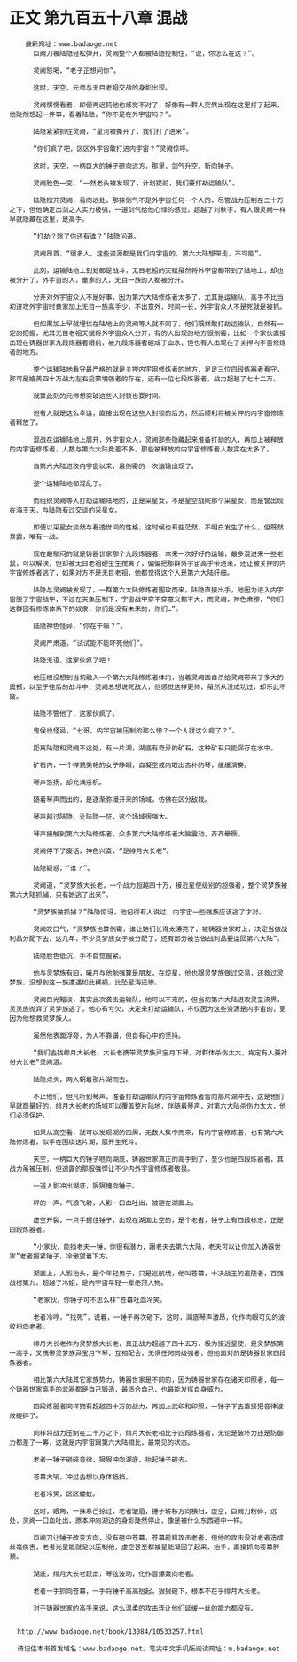 # 正文 第九百五十八章 混战
        最新网址：www.badaoge.net
          巨阙刀被陆隐轻松弹开，灵阙整个人都被陆隐控制住，“说，你怎么在这？”。
      
          灵阙怒喝，“老子正想问你”。
      
          这时，天空，元师与无目老祖交战的身影出现。
      
          灵阙愣愣看着，即便再迟钝他也感觉不对了，好像有一群人突然出现在这里打了起来，他陡然想起一件事，看着陆隐，“你不是在外宇宙吗？”。
      
          陆隐紧紧抓住灵阙，“星河被撕开了，我们打了进来”。
      
          “你们疯了吧，区区外宇宙敢打进内宇宙？”灵阙惊呼。
      
          这时，天空，一柄巨大的锤子砸向远方，那里，剑气升空，斩向锤子。
      
          灵阙脸色一变，“一然老头被发现了，计划提前，我们要打劫运输队”。
      
          陆隐松开灵阙，看向远处，那抹剑气不是外宇宙任何一个人的，尽管战力压制在二十万之下，但他确定出剑之人实力极强，一道剑气给他心悸的感觉，超越了刘秋宇，有人跟灵阙一样早就隐藏在这里，是高手。
      
          “打劫？除了你还有谁？”陆隐问道。
      
          灵阙昂首，“很多人，这些资源都是我们内宇宙的，第六大陆想带走，不可能”。
      
          此刻，运输陆地上到处都是战斗，无目老祖的天赋虽然将外宇宙都带到了陆地上，却也被分开了，外宇宙的人，童家的人，无目一族的人都被分开。
      
          分开对外宇宙众人不是好事，因为第六大陆修炼者太多了，尤其是运输队，高手不比当初进攻外宇宙时童家加上无目一族高手少，不出意外，时间一长，外宇宙众人不是死就是被抓。
      
          但如果加上早就埋伏在陆地上的灵阙等人就不同了，他们既然敢打劫运输队，自然有一定的把握，尤其无目老祖天赋将外宇宙众人分开，有的人出现的地方很倒霉，比如一个家伙直接出现在铸器世家九段炼器者眼前，被九段炼器者砸成了血水，但也有人出现在了关押内宇宙修炼者的地方。
      
          整个运输陆地看守最严格的就是关押内宇宙修炼者的地方，足足三位四段炼器者看守，那可是媲美四十万战力左右启蒙境强者的存在，还有一位七段炼器者，战力超越了七十二万。
      
          就算此刻的元师想突破这些人封锁也要时间。
      
          但有人就是这么幸运，直接出现在这些人封锁的后方，然后顺利将被关押的内宇宙修炼者释放了。
      
          混战在运输陆地上展开，外宇宙众人，灵阙那些隐藏起来准备打劫的人，再加上被释放的内宇宙修炼者，人数与第六大陆竟差不多，那些被释放的内宇宙修炼者人数实在太多了。
      
          自第六大陆进攻内宇宙以来，最倒霉的一次运输出现了。
      
          整个运输陆地都混乱了。
      
          而组织灵阙等人打劫运输陆地的，正是采星女，不是星空战院那个采星女，而是曾出现在海王天，与陆隐有过交谈的采星女。
      
          即便以采星女淡然与看透世间的性格，这时候也有些茫然，不明白发生了什么，但既然暴露，唯有一战。
      
          现在最郁闷的就是铸器世家那个九段炼器者，本来一次好好的运输，最多混进来一些老鼠，可以解决，但却被无目老祖硬生生搅黄了，偏偏把那群外宇宙高手带进来，还让被关押的内宇宙修炼者逃了，如果对方不是无目老祖，他都觉得这个人是第六大陆奸细。
      
          陆隐与灵阙被发现了，一群第六大陆修炼者围攻而来，陆隐直接出手，他因为进入内宇宙脱了宇宙战甲，不过在天象压制下，宇宙战甲穿不穿意义都不大，而灵阙，神色肃穆，“你们这群固有修炼体系下的奴隶，你们是没有未来的，你们…”。
      
          陆隐神色怪异，“你在干嘛？”。
      
          灵阙严肃道，“试试能不能吓死他们”。
      
          陆隐无语，这家伙疯了吧！
      
          他压根没想到当初融入一个第六大陆修炼者体内，当着灵阙面自杀给灵阙带来了多大的震撼，以至于往后的战斗中，灵阙总想说死敌人，他感觉这样更帅，虽然从没成功过，却乐此不疲。
      
          陆隐不管他了，这家伙疯了。
      
          鬼侯也怪异，“七哥，内宇宙被压制的那么惨？一个人就这么疯了？”。
      
          距离陆隐和灵阙不远处，有一片湖，湖底有奇异的矿石，这种矿石只能保存在水中。
      
          矿石内，一个样貌美艳的女子睁眼，自凝空戒内取出古朴的琴，缓缓演奏。
      
          琴声悠扬，却充满杀机。
      
          随着琴声而出的，是逐渐弥漫开来的场域，仿佛在区分敌我。
      
          琴声越过陆隐，让陆隐一怔，这个场域很强大。
      
          琴声接触到第六大陆修炼者，众多第六大陆修炼者大脑震动，齐齐晕厥。
      
          灵阙停下了废话，神色兴奋，“是绯月大长老”。
      
          陆隐疑惑，“谁？”。
      
          灵阙道，“灵梦族大长老，一个战力超越四十万，接近星使级别的超强者，整个灵梦族被第六大陆抓捕，只有她逃了出来”。
      
          “灵梦族被抓捕？”陆隐惊讶，他记得有人说过，内宇宙一些强族应该逃了才对。
      
          灵阙叹口气，“灵梦族也算倒霉，谁让她们长得太漂亮了，被铸器世家盯上，决定当做战利品分配下去，这几年，不少灵梦族女子被分配了，还有部分被当做战利品要运回第六大陆”。
      
          陆隐脸色低沉，手不自觉握紧。
      
          他与灵梦族有旧，曦月与他勉强算是朋友，在焢星，他也跟灵梦族做过交易，还救过灵梦族，没想到这一族遭遇如此横祸，比坠星海还惨。
      
          灵阙目光黯淡，其实此次袭击运输队，他可以不来的，但当初第六大陆进攻灵玺流界，灵灵族抛弃了灵梦族逃了，他心有亏欠，决定来打劫运输队，不仅因为这些资源是内宇宙的，更因为他想救灵梦族人。
      
          虽然他表面浮夸，为人不靠谱，但自有心中的坚持。
      
          “我们去找绯月大长老，大长老携带灵梦族异宝月下琴，对群体杀伤太大，肯定有人要对付大长老”灵阙道。
      
          陆隐点头，两人朝着那片湖而去。
      
          不止他们，但凡听到琴声，准备打劫运输队的内宇宙修炼者皆向那片湖冲去，这是他们早就商量好的，绯月大长老的场域可以覆盖整片陆地，伴随着琴声，对第六大陆杀伤力太大，他们必须保护。
      
          如果从高空看，就可以发现湖的四周，无数人集中而来，有内宇宙修炼者，也有第六大陆修炼者，似乎在围绕这片湖，展开生死斗。
      
          天空，一柄巨大的锤子咂向湖底，铸器世家真正的高手到了，至少也是四段炼器者，其战力虽被压制，但透露的那股强悍让不少内外宇宙修炼者敬畏。
      
          一道人影冲出湖底，狠狠撞向锤子。
      
          砰的一声，气浪飞射，人影一口血吐出，被砸在湖面上。
      
          虚空开裂，一只手握住锤子，出现在湖面上空的，是个老者，锤子上有四段标志，正是四段炼器者。
      
          “小家伙，能挡老夫一锤，你很有潜力，跟老夫去第六大陆，老夫可以让你加入铸器世家”老者握紧锤子，冷傲望着下方。
      
          湖面上，人影抬头，是个年轻男子，只是巡航境，他叫苍幕，十决战王的追随者，百强战榜第九，超越了冷姐，是内宇宙年轻一辈绝顶人物。
      
          “老家伙，你锤子可不怎么样”苍幕吐血冷笑。
      
          老者冷哼，“找死”，说着，一锤子再次砸下，这时，湖底琴声激昂，化作肉眼可见的波纹扫向老者。
      
          绯月大长老作为灵梦族大长老，真正战力超越了四十五万，极为接近星使，是灵梦族第一高手，又携带灵梦族异宝月下琴，互相配合，无惧任何同级强者，但她面对的是铸器世家四段炼器者。
      
          相比第六大陆其它家族势力，铸器世家是不同的，因为铸器世家存在诸天印照者，每一个铸器世家高手的武器都是自己锻造，最适合自己，也最能发挥自身威力。
      
          四段炼器者同样拥有超越四十万的战力，再加上武印和印照，一锤子下去直接把音律波纹砸碎了。
      
          同样将战力压制在二十万之下，绯月大长老相比于四段炼器者，无论是破坏力还是防御力都差了一筹，这就是内宇宙跟第六大陆相比，最常见的状态。
      
          老者一锤子砸碎音律，狠狠冲向湖底，抬起锤子砸去。
      
          苍幕大吼，冲过去想以身体抵挡。
      
          老者冷笑，区区蝼蚁。
      
          这时，眼角，一抹寒芒掠过，老者皱眉，锤子转移方向横扫，虚空，巨阙刀粉碎，远处，灵阙一口血吐出，原本冲向湖边的身影陡然停止，像是被什么东西砸中一样。
      
          巨阙刀让锤子改变方向，没有砸中苍幕，苍幕趁机攻击老者，但他的攻击没对老者造成丝毫伤害，老者光星能就足以压制他，虚空甚至都被星能凝固了起来，抬手，直接抓向苍幕脖颈。
      
          湖底，绯月大长老跃出，琴弦波动，化作音爆轰向老者。
      
          老者一手抓向苍幕，一手将锤子高高抬起，狠狠砸下，根本不在乎绯月大长老。
      
          对于铸器世家的高手来说，这么温柔的攻击连让他们延缓一丝的能力都没有。
      
      
      http://www.badaoge.net/book/13084/10533257.html
      
      请记住本书首发域名：www.badaoge.net。笔尖中文手机版阅读网址：m.badaoge.net